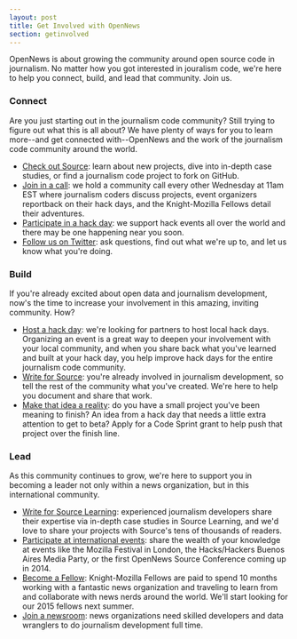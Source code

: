 ```yaml
---
layout: post
title: Get Involved with OpenNews
section: getinvolved
---
```

<p class="bodybig">OpenNews is about growing the community around open source code in journalism. No matter how you got interested in jouralism code, we're here to help you connect, build, and lead that community. Join us.</p>


<h3>Connect</h3>
Are you just starting out in the journalism code community? Still trying to figure out what this is all about? We have plenty of ways for you to learn more--and get connected with--OpenNews and the work of the journalism code community around the world.

* <a href="http://source.opennews.org">Check out Source</a>: learn about new projects, dive into in-depth case studies, or find a journalism code project to fork on GitHub.
* <a href="https://wiki.mozilla.org/OpenNews/Calls">Join in a call</a>: we hold a community call every other Wednesday at 11am EST where journalism coders discuss projects, event organizers reportback on their hack days, and the Knight-Mozilla Fellows detail their adventures.
* <a href="/hackdays.html">Participate in a hack day</a>: we support hack events all over the world and there may be one happening near you soon.
* <a href="http://www.twitter.com/opennews">Follow us on Twitter</a>: ask questions, find out what we're up to, and let us know what you're doing.

<h3>Build</h3>
If you're already excited about open data and journalism development, now's the time to increase your involvement in this amazing, inviting community. How?

* <a href="https://sendto.mozilla.org/page/s/knight-mozilla-news-hack-day">Host a hack day</a>: we're looking for partners to host local hack days. Organizing an event is a great way to deepen your involvement with your local community, and when you share back what you've learned and built at your hack day, you help improve hack days for the entire journalism code community.
* <a href="http://source.opennews.org/en-US/contribute/">Write for Source</a>: you're already involved in journalism development, so tell the rest of the community what you've created. We're here to help you document and share that work.
* <a href="/codesprints.html">Make that idea a reality</a>: do you have a small project you've been meaning to finish? An idea from a hack day that needs a little extra attention to get to beta? Apply for a Code Sprint grant to help push that project over the finish line.

<h3>Lead</h3>
As this community continues to grow, we're here to support you in becoming a leader not only within a news organization, but in this international community.

* <a href="http://source.opennews.org/learning/">Write for Source Learning</a>: experienced journalism developers share their expertise via in-depth case studies in Source Learning, and we'd love to share your projects with Source's tens of thousands of readers.
* <a href="http://source.opennews.org/en-US/articles/tags/events/">Participate at international events</a>: share the wealth of your knowledge at events like the Mozilla Festival in London, the Hacks/Hackers Buenos Aires Media Party, or the first OpenNews Source Conference coming up in 2014.
* <a href="/fellowships">Become a Fellow</a>: Knight-Mozilla Fellows are paid to spend 10 months working with a fantastic news organization and traveling to learn from and collaborate with news nerds around the world. We'll start looking for our 2015 fellows next summer. 
* <a href="http://www.newsnerdjobs.com/">Join a newsroom</a>: news organizations need skilled developers and data wranglers to do journalism development full time.